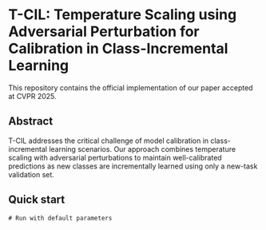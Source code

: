 # T-CIL: Temperature Scaling using Adversarial Perturbation for Calibration in Class-Incremental Learning
This repository contains the official implementation of our paper accepted at CVPR 2025.

## Abstract
T-CIL addresses the critical challenge of model calibration in class-incremental learning scenarios. Our approach combines temperature scaling with adversarial perturbations to maintain well-calibrated predictions as new classes are incrementally learned using only a new-task validation set.

## Quick start
```
# Run with default parameters

```
